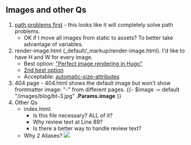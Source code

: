 ## Images and other Qs

1. [path problems first](https://www.veriphor.com/articles/link-and-image-render-hooks/) - this looks like it will completely solve path problems.
   - OK if I move all images from static to assets? To better take advantage of variables.
2. render-image.html (\_default/\_markup/render-image.html). I'd like to have H and W for every image.
   - Best option: ["Perfect image rendering in Hugo"](https://ryanfleck.ca/2023/perfected-image-rendering-in-hugo/)
   - [2nd best option](https://christianoliff.com/blog/markdown-render-hooks-in-hugo/)
   - Acceptable: [automatic-size-attributes](https://werat.dev/blog/automatic-image-size-attributes-in-hugo/)
3. 404 page - 404.html shows the default image but won't show frontmatter image: "-" from different pages. {{- $image := default "/images/blog/bt-3.jpg" **.Params.image** }}
4. Other Qs
   - index.html:
     - Is this file necessary? ALL of it?
     - Why review text at Line 89?
     - Is there a better way to handle review text?
   - Why 2 Aliases? ![](https://github.com/boetiusj/hugo-dev/blob/main/static/images/Aliases.png)
